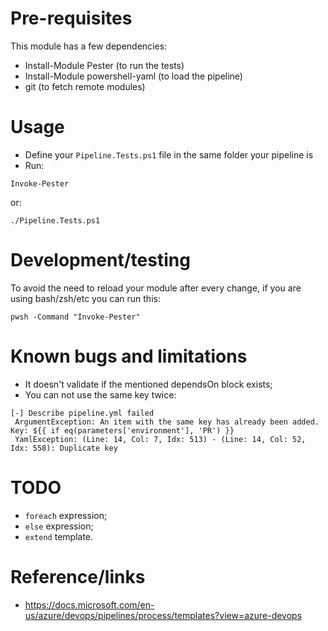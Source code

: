 # Pre-requisites

This module has a few dependencies:

- Install-Module Pester (to run the tests)
- Install-Module powershell-yaml (to load the pipeline)
- git (to fetch remote modules)

# Usage

- Define your `Pipeline.Tests.ps1` file in the same folder your pipeline is
- Run:

```shell
Invoke-Pester
```

or:

```shell
./Pipeline.Tests.ps1
```

# Development/testing

To avoid the need to reload your module after every change, if you are using bash/zsh/etc you can run this:
```
pwsh -Command "Invoke-Pester"
```

# Known bugs and limitations
- It doesn't validate if the mentioned dependsOn block exists;
- You can not use the same key twice:
```
[-] Describe pipeline.yml failed
 ArgumentException: An item with the same key has already been added. Key: ${{ if eq(parameters['environment'], 'PR') }}
 YamlException: (Line: 14, Col: 7, Idx: 513) - (Line: 14, Col: 52, Idx: 558): Duplicate key
```

# TODO
- `foreach` expression;
- `else` expression;
- `extend` template.

# Reference/links
- https://docs.microsoft.com/en-us/azure/devops/pipelines/process/templates?view=azure-devops
